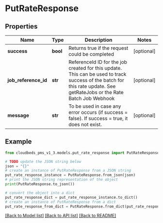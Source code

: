 # PutRateResponse


## Properties

Name | Type | Description | Notes
------------ | ------------- | ------------- | -------------
**success** | **bool** | Returns true if the request could be completed | [optional] 
**job_reference_id** | **str** | ReferenceId ID for the job created for this update.  This can be used to track success of the batch for this rate update. See getRateJobs or the Rate Batch Job Webhook | [optional] 
**message** | **str** | To be used in case any error occurs (if success &#x3D; false). If success &#x3D; true, it does not exist. | [optional] 

## Example

```python
from cloudbeds_pms_v1_3.models.put_rate_response import PutRateResponse

# TODO update the JSON string below
json = "{}"
# create an instance of PutRateResponse from a JSON string
put_rate_response_instance = PutRateResponse.from_json(json)
# print the JSON string representation of the object
print(PutRateResponse.to_json())

# convert the object into a dict
put_rate_response_dict = put_rate_response_instance.to_dict()
# create an instance of PutRateResponse from a dict
put_rate_response_from_dict = PutRateResponse.from_dict(put_rate_response_dict)
```
[[Back to Model list]](../README.md#documentation-for-models) [[Back to API list]](../README.md#documentation-for-api-endpoints) [[Back to README]](../README.md)


